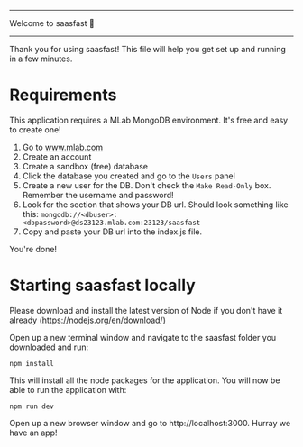 *********************
Welcome to saasfast 🚀
*********************

Thank you for using saasfast! This file will help you get set up and running in a few minutes.


# Requirements

This application requires a MLab MongoDB environment. It's free and easy to create one! 

1. Go to www.mlab.com
2. Create an account
3. Create a sandbox (free) database
4. Click the database you created and go to the `Users` panel
5. Create a new user for the DB. Don't check the `Make Read-Only` box. Remember the username and password!
6. Look for the section that shows your DB url. Should look something like this: `mongodb://<dbuser>:<dbpassword>@ds23123.mlab.com:23123/saasfast`
7. Copy and paste your DB url into the index.js file.

You're done!


# Starting saasfast locally

Please download and install the latest version of Node if you don't have it already (https://nodejs.org/en/download/)

Open up a new terminal window and navigate to the saasfast folder
you downloaded and run:

`npm install`

This will install all the node packages for the application. You will now be able to run the application with:

`npm run dev`

Open up a new browser window and go to http://localhost:3000. Hurray we have an app!

